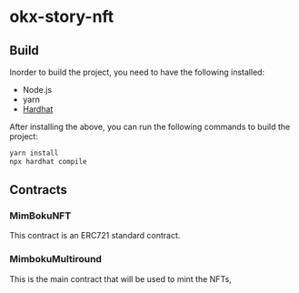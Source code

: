# okx-story-nft

## Build

Inorder to build the project, you need to have the following installed:

- Node.js
- yarn
- [Hardhat](https://hardhat.org/hardhat-runner/docs/getting-started#installation)

After installing the above, you can run the following commands to build the project:

```bash
yarn install
npx hardhat compile
```

## Contracts

### MimBokuNFT

This contract is an ERC721 standard contract.

### MimbokuMultiround

This is the main contract that will be used to mint the NFTs,
